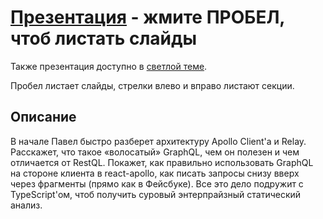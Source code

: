 # [Презентация](https://nodkz.github.io/conf-talks/talks/2019.05.27-frontend-conf-moscow/index.html) - жмите ПРОБЕЛ, чтоб листать слайды

Также презентация доступно в [светлой теме](https://nodkz.github.io/conf-talks/talks/2019.05.27-frontend-conf-moscow/white.html).

Пробел листает слайды, стрелки влево и вправо листают секции.

## Описание

В начале Павел быстро разберет архитектуру Apollo Client'а и Relay. Расскажет, что такое «волосатый» GraphQL, чем он полезен и чем отличается от RestQL. Покажет, как правильно использовать GraphQL на стороне клиента в react-apollo, как писать запросы снизу вверх через фрагменты (прямо как в Фейсбуке). Все это дело подружит с TypeScript'ом, чтоб получить суровый энтерпрайзный статический анализ.
